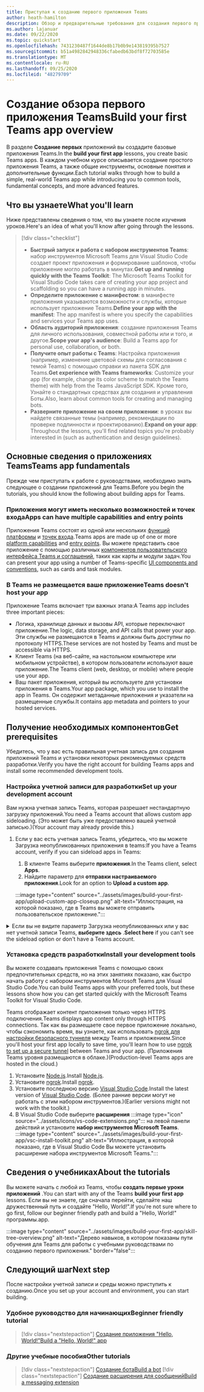 ```yaml
---
title: Приступая к созданию первого приложения Teams
author: heath-hamilton
description: Обзор и предварительные требования для создания первого приложения Microsoft Teams
ms.author: lajanuar
ms.date: 09/22/2020
ms.topic: quickstart
ms.openlocfilehash: 7431230487f1644de8b17b0b9e143819395b7527
ms.sourcegitcommit: b51a4982842948336cfabedb63bdf8f72703585e
ms.translationtype: MT
ms.contentlocale: ru-RU
ms.lasthandoff: 09/25/2020
ms.locfileid: "48279709"
---
```

# <a name="build-your-first-teams-app-overview"></a><span data-ttu-id="7fd1f-103">Создание обзора первого приложения Teams</span><span class="sxs-lookup"><span data-stu-id="7fd1f-103">Build your first Teams app overview</span></span>

<span data-ttu-id="7fd1f-104">В разделе **Создание первых** приложений вы создадите базовые приложения Teams.</span><span class="sxs-lookup"><span data-stu-id="7fd1f-104">In the **build your first app** lessons, you create basic Teams apps.</span></span> <span data-ttu-id="7fd1f-105">В каждом учебном курсе описывается создание простого приложения Teams, а также общие инструменты, основные понятия и дополнительные функции.</span><span class="sxs-lookup"><span data-stu-id="7fd1f-105">Each tutorial walks through how to build a simple, real-world Teams app while introducing you to common tools, fundamental concepts, and more advanced features.</span></span>

## <a name="what-youll-learn"></a><span data-ttu-id="7fd1f-106">Что вы узнаете</span><span class="sxs-lookup"><span data-stu-id="7fd1f-106">What you'll learn</span></span>

<span data-ttu-id="7fd1f-107">Ниже представлены сведения о том, что вы узнаете после изучения уроков.</span><span class="sxs-lookup"><span data-stu-id="7fd1f-107">Here's an idea of what you'll know after going through the lessons.</span></span>

> [!div class="checklist"]
  >
  > * <span data-ttu-id="7fd1f-108">**Быстрый запуск и работа с набором инструментов Teams**: набор инструментов Microsoft Teams для Visual Studio Code создает проект приложения и формирование шаблонов, чтобы приложение могло работать в минутах.</span><span class="sxs-lookup"><span data-stu-id="7fd1f-108">**Get up and running quickly with the Teams Toolkit**: The Microsoft Teams Toolkit for Visual Studio Code takes care of creating your app project and scaffolding so you can have a running app in minutes.</span></span>
  > * <span data-ttu-id="7fd1f-109">**Определите приложение с манифестом**: в манифесте приложения указываются возможности и службы, которые использует приложение Teams.</span><span class="sxs-lookup"><span data-stu-id="7fd1f-109">**Define your app with the manifest**: The app manifest is where you specify the capabilities and services your Teams app uses.</span></span>
  > * <span data-ttu-id="7fd1f-110">**Область аудиторий приложения**: создание приложения Teams для личного использования, совместной работы или и того, и другое.</span><span class="sxs-lookup"><span data-stu-id="7fd1f-110">**Scope your app's audience**: Build a Teams app for personal use, collaboration, or both.</span></span>
  > * <span data-ttu-id="7fd1f-111">**Получите опыт работы с Teams**: Настройка приложения (например, изменение цветовой схемы для согласования с темой Teams) с помощью справки из пакета SDK для Teams.</span><span class="sxs-lookup"><span data-stu-id="7fd1f-111">**Get experience with Teams frameworks**: Customize your app (for example, change its color scheme to match the Teams theme) with help from the Teams JavaScript SDK.</span></span> <span data-ttu-id="7fd1f-112">Кроме того, Узнайте о стандартных средствах для создания и управления Боты.</span><span class="sxs-lookup"><span data-stu-id="7fd1f-112">Also, learn about common tools for creating and managing bots.</span></span>
  > * <span data-ttu-id="7fd1f-113">**Разверните приложение на своем приложении**: в уроках вы найдете связанные темы (например, рекомендации по проверке подлинности и проектированию).</span><span class="sxs-lookup"><span data-stu-id="7fd1f-113">**Expand on your app**: Throughout the lessons, you'll find related topics you're probably interested in (such as authentication and design guidelines).</span></span>

## <a name="teams-app-fundamentals"></a><span data-ttu-id="7fd1f-114">Основные сведения о приложениях Teams</span><span class="sxs-lookup"><span data-stu-id="7fd1f-114">Teams app fundamentals</span></span>

<span data-ttu-id="7fd1f-115">Прежде чем приступать к работе с руководствами, необходимо знать следующее о создании приложений для Teams.</span><span class="sxs-lookup"><span data-stu-id="7fd1f-115">Before you begin the tutorials, you should know the following about building apps for Teams.</span></span>

### <a name="apps-can-have-multiple-capabilities-and-entry-points"></a><span data-ttu-id="7fd1f-116">Приложения могут иметь несколько возможностей и точек входа</span><span class="sxs-lookup"><span data-stu-id="7fd1f-116">Apps can have multiple capabilities and entry points</span></span>

<span data-ttu-id="7fd1f-117">Приложения Teams состоят из одной или нескольких [функций платформы](../concepts/capabilities-overview.md) и [точек входа](../concepts/extensibility-points.md).</span><span class="sxs-lookup"><span data-stu-id="7fd1f-117">Teams apps are made up of one or more [platform capabilities](../concepts/capabilities-overview.md) and [entry points](../concepts/extensibility-points.md).</span></span> <span data-ttu-id="7fd1f-118">Вы можете представить свое приложение с помощью различных [компонентов пользовательского интерфейса Teams и соглашений](../concepts/extensibility-points.md#ui-components), таких как карты и модули задач.</span><span class="sxs-lookup"><span data-stu-id="7fd1f-118">You can present your app using a number of Teams-specific [UI components and conventions](../concepts/extensibility-points.md#ui-components), such as cards and task modules.</span></span>

### <a name="teams-doesnt-host-your-app"></a><span data-ttu-id="7fd1f-119">В Teams не размещается ваше приложение</span><span class="sxs-lookup"><span data-stu-id="7fd1f-119">Teams doesn't host your app</span></span>

<span data-ttu-id="7fd1f-120">Приложение Teams включает три важных этапа:</span><span class="sxs-lookup"><span data-stu-id="7fd1f-120">A Teams app includes three important pieces:</span></span>

* <span data-ttu-id="7fd1f-121">Логика, хранилище данных и вызовы API, которые переключают приложение.</span><span class="sxs-lookup"><span data-stu-id="7fd1f-121">The logic, data storage, and API calls that power your app.</span></span> <span data-ttu-id="7fd1f-122">Эти службы не размещаются в Teams и должны быть доступны по протоколу HTTPS.</span><span class="sxs-lookup"><span data-stu-id="7fd1f-122">These services are not hosted by Teams and must be accessible via HTTPS.</span></span>
* <span data-ttu-id="7fd1f-123">Клиент Teams (на веб-сайте, на настольном компьютере или мобильном устройстве), в котором пользователи используют ваше приложение.</span><span class="sxs-lookup"><span data-stu-id="7fd1f-123">The Teams client (web, desktop, or mobile) where people use your app.</span></span>
* <span data-ttu-id="7fd1f-124">Ваш пакет приложения, который вы используете для установки приложения в Teams.</span><span class="sxs-lookup"><span data-stu-id="7fd1f-124">Your app package, which you use to install the app in Teams.</span></span> <span data-ttu-id="7fd1f-125">Он содержит метаданные приложения и указатели на размещенные службы.</span><span class="sxs-lookup"><span data-stu-id="7fd1f-125">It contains app metadata and pointers to your hosted services.</span></span>

## <a name="get-prerequisites"></a><span data-ttu-id="7fd1f-126">Получение необходимых компонентов</span><span class="sxs-lookup"><span data-stu-id="7fd1f-126">Get prerequisites</span></span>

<span data-ttu-id="7fd1f-127">Убедитесь, что у вас есть правильная учетная запись для создания приложений Teams и установки некоторых рекомендуемых средств разработки.</span><span class="sxs-lookup"><span data-stu-id="7fd1f-127">Verify you have the right account for building Teams apps and install some recommended development tools.</span></span>

### <a name="set-up-your-development-account"></a><span data-ttu-id="7fd1f-128">Настройка учетной записи для разработки</span><span class="sxs-lookup"><span data-stu-id="7fd1f-128">Set up your development account</span></span>

<span data-ttu-id="7fd1f-129">Вам нужна учетная запись Teams, которая разрешает нестандартную загрузку приложений.</span><span class="sxs-lookup"><span data-stu-id="7fd1f-129">You need a Teams account that allows custom app sideloading.</span></span> <span data-ttu-id="7fd1f-130">(Это может быть уже предоставлено вашей учетной записью.)</span><span class="sxs-lookup"><span data-stu-id="7fd1f-130">(Your account may already provide this.)</span></span>

1. <span data-ttu-id="7fd1f-131">Если у вас есть учетная запись Teams, убедитесь, что вы можете Загрузка неопубликованных приложения в teams:</span><span class="sxs-lookup"><span data-stu-id="7fd1f-131">If you have a Teams account, verify if you can sideload apps in Teams:</span></span>
    1. <span data-ttu-id="7fd1f-132">В клиенте Teams выберите **приложения**.</span><span class="sxs-lookup"><span data-stu-id="7fd1f-132">In the Teams client, select **Apps**.</span></span>
    1. <span data-ttu-id="7fd1f-133">Найдите параметр для **отправки настраиваемого приложения**.</span><span class="sxs-lookup"><span data-stu-id="7fd1f-133">Look for an option to **Upload a custom app**.</span></span>

    :::image type="content" source="../assets/images/build-your-first-app/upload-custom-app-closeup.png" alt-text="Иллюстрация, на которой показано, где в Teams вы можете отправить пользовательское приложение.":::

<!-- markdownlint-disable MD033 -->
<details>

<summary><span data-ttu-id="7fd1f-135">Если вы не видите параметр Загрузка неопубликованных или у вас нет учетной записи Teams, <b>выберите здесь</b> .</span><span class="sxs-lookup"><span data-stu-id="7fd1f-135"><b>Select here</b> if you can't see the sideload option or don't have a Teams account.</span></span></summary>

<span data-ttu-id="7fd1f-136">Вы можете получить бесплатную тестовую учетную запись Teams, позволяющую выполнять загрузку неопубликованных приложений, присоединяясь к программе для разработчиков Microsoft 365.</span><span class="sxs-lookup"><span data-stu-id="7fd1f-136">You can get a free Teams test account that allows app sideloading by joining the Microsoft 365 developer program.</span></span> <span data-ttu-id="7fd1f-137">(Процесс регистрации занимает около двух минут.)</span><span class="sxs-lookup"><span data-stu-id="7fd1f-137">(The registration process takes approximately two minutes.)</span></span>

1. <span data-ttu-id="7fd1f-138">Перейдите к [программе для разработчиков Microsoft 365](https://developer.microsoft.com/microsoft-365/dev-program).</span><span class="sxs-lookup"><span data-stu-id="7fd1f-138">Go to the [Microsoft 365 developer program](https://developer.microsoft.com/microsoft-365/dev-program).</span></span>
1. <span data-ttu-id="7fd1f-139">Нажмите кнопку **присоединиться сейчас** и следуйте инструкциям на экране.</span><span class="sxs-lookup"><span data-stu-id="7fd1f-139">Select **Join Now** and follow the onscreen instructions.</span></span>
1. <span data-ttu-id="7fd1f-140">При получении экрана приветствия выберите пункт **настроить подписку**по клавише вверх.</span><span class="sxs-lookup"><span data-stu-id="7fd1f-140">When you get to the welcome screen, select **Set up E5 subscription**.</span></span>
1. <span data-ttu-id="7fd1f-141">Настройте учетную запись администратора.</span><span class="sxs-lookup"><span data-stu-id="7fd1f-141">Set up your administrator account.</span></span> <span data-ttu-id="7fd1f-142">После завершения вы увидите экран следующего вида:</span><span class="sxs-lookup"><span data-stu-id="7fd1f-142">Once you finish, you should see a screen like this.</span></span>
:::image type="content" source="../assets/images/build-your-first-app/dev-program-subscription.png" alt-text="Пример того, что вы видите после регистрации в программе для разработчиков Microsoft 365.":::
1. <span data-ttu-id="7fd1f-144">Войдите в Teams с помощью учетной записи администратора, которую вы только что настроили.</span><span class="sxs-lookup"><span data-stu-id="7fd1f-144">Log in to Teams using the administrator account you just set up.</span></span>
1. <span data-ttu-id="7fd1f-145">Убедитесь, что у вас теперь есть параметр **Отправить настраиваемое приложение** .</span><span class="sxs-lookup"><span data-stu-id="7fd1f-145">Verify if you now have the **Upload a custom app** option.</span></span>

</details>

### <a name="install-your-development-tools"></a><span data-ttu-id="7fd1f-146">Установка средств разработки</span><span class="sxs-lookup"><span data-stu-id="7fd1f-146">Install your development tools</span></span>

<span data-ttu-id="7fd1f-147">Вы можете создавать приложения Teams с помощью своих предпочтительных средств, но на этих занятиях показано, как быстро начать работу с набором инструментов Microsoft Teams для Visual Studio Code.</span><span class="sxs-lookup"><span data-stu-id="7fd1f-147">You can build Teams apps with your preferred tools, but these lessons show how you can get started quickly with the Microsoft Teams Toolkit for Visual Studio Code.</span></span>

<span data-ttu-id="7fd1f-148">Teams отображает контент приложения только через HTTPS подключения.</span><span class="sxs-lookup"><span data-stu-id="7fd1f-148">Teams displays app content only through HTTPS connections.</span></span> <span data-ttu-id="7fd1f-149">Так как вы размещаете свое первое приложение локально, чтобы сэкономить время, вы узнаете, как использовать [ngrok для настройки безопасного туннеля](../concepts/build-and-test/debug.md#locally-hosted) между Teams и приложением.</span><span class="sxs-lookup"><span data-stu-id="7fd1f-149">Since you'll host your first app locally to save time, you'll learn how to use [ngrok to set up a secure tunnel](../concepts/build-and-test/debug.md#locally-hosted) between Teams and your app.</span></span> <span data-ttu-id="7fd1f-150">(Приложения Teams уровня размещаются в облаке.)</span><span class="sxs-lookup"><span data-stu-id="7fd1f-150">(Production-level Teams apps are hosted in the cloud.)</span></span>

1. <span data-ttu-id="7fd1f-151">Установите [Node.js](https://nodejs.org/en/).</span><span class="sxs-lookup"><span data-stu-id="7fd1f-151">Install [Node.js](https://nodejs.org/en/).</span></span>
1. <span data-ttu-id="7fd1f-152">Установите [ngrok](https://ngrok.com/download).</span><span class="sxs-lookup"><span data-stu-id="7fd1f-152">Install [ngrok](https://ngrok.com/download).</span></span>
1. <span data-ttu-id="7fd1f-153">Установите последнюю версию [Visual Studio Code](https://code.visualstudio.com/download).</span><span class="sxs-lookup"><span data-stu-id="7fd1f-153">Install the latest version of [Visual Studio Code](https://code.visualstudio.com/download).</span></span> <span data-ttu-id="7fd1f-154">(Более ранние версии могут не работать с этим набором инструментов.)</span><span class="sxs-lookup"><span data-stu-id="7fd1f-154">(Earlier versions might not work with the toolkit.)</span></span>
1. В Visual Studio Code выберите **расширения** :::image type="icon" source="../assets/icons/vs-code-extensions.png"::: на левой панели действий и установите **набор инструментов Microsoft Teams**.
    :::image type="content" source="../assets/images/build-your-first-app/vsc-install-toolkit.png" alt-text="Иллюстрация, в которой показано, где в Visual Studio Code Вы можете установить расширение набора инструментов Microsoft Teams.":::

## <a name="about-the-tutorials"></a><span data-ttu-id="7fd1f-157">Сведения о учебниках</span><span class="sxs-lookup"><span data-stu-id="7fd1f-157">About the tutorials</span></span>

<span data-ttu-id="7fd1f-158">Вы можете начать с любой из Teams, чтобы **создать первые уроки приложений** .</span><span class="sxs-lookup"><span data-stu-id="7fd1f-158">You can start with any of the Teams **build your first app** lessons.</span></span> <span data-ttu-id="7fd1f-159">Если вы не знаете, где сначала перейти, сделайте наш дружественный путь и создайте "Hello, World!".</span><span class="sxs-lookup"><span data-stu-id="7fd1f-159">If you're not sure where to go first, follow our beginner friendly path and build a "Hello, World!"</span></span> <span data-ttu-id="7fd1f-160">программы.</span><span class="sxs-lookup"><span data-stu-id="7fd1f-160">app.</span></span>

:::image type="content" source="../assets/images/build-your-first-app/skill-tree-overview.png" alt-text="Дерево навыков, в котором показаны пути обучения для Teams для работы с учебными руководствами по созданию первого приложения." border="false":::

## <a name="next-step"></a><span data-ttu-id="7fd1f-162">Следующий шаг</span><span class="sxs-lookup"><span data-stu-id="7fd1f-162">Next step</span></span>

<span data-ttu-id="7fd1f-163">После настройки учетной записи и среды можно приступить к созданию.</span><span class="sxs-lookup"><span data-stu-id="7fd1f-163">Once you set up your account and environment, you can start building.</span></span>

### <a name="beginner-friendly-tutorial"></a><span data-ttu-id="7fd1f-164">Удобное руководство для начинающих</span><span class="sxs-lookup"><span data-stu-id="7fd1f-164">Beginner friendly tutorial</span></span>

> [!div class="nextstepaction"]
> [<span data-ttu-id="7fd1f-165">Создание приложения "Hello, World!"</span><span class="sxs-lookup"><span data-stu-id="7fd1f-165">Build a "Hello, World!" app</span></span>](../build-your-first-app/build-and-run.md)

### <a name="other-tutorials"></a><span data-ttu-id="7fd1f-166">Другие учебные пособия</span><span class="sxs-lookup"><span data-stu-id="7fd1f-166">Other tutorials</span></span>

> [!div class="nextstepaction"]
> [<span data-ttu-id="7fd1f-167">Создание бота</span><span class="sxs-lookup"><span data-stu-id="7fd1f-167">Build a bot</span></span>](../build-your-first-app/build-bot.md)
> [!div class="nextstepaction"]
> [<span data-ttu-id="7fd1f-168">Создание расширения для сообщений</span><span class="sxs-lookup"><span data-stu-id="7fd1f-168">Build a messaging extension</span></span>](../build-your-first-app/build-messaging-extension.md)